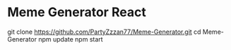 # Meme Generator React
git clone https://github.com/PartyZzzan77/Meme-Generator.git
cd Meme-Generator
npm update
npm start
